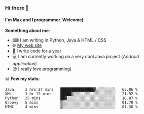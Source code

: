 ### Hi there 👋
#### I'm Max and I programmer. Welcome)

**Something about me**:
- ⌨ I am writing in Python, Java & HTML / CSS
- 🌐 [My web site](https://merive.herokuapp.com/)
- 🎈 I write code for a year
- 💻 I am currently working on a very cool Java project (*Android application*)
- 😍 I really love programming)

📊 **Few my stats:**
<!--START_SECTION:waka-->
```text
Java     3 hrs 27 mins   ███████████████▓░░░░░░░░░   63.06 % 
XML      1 hr 12 mins    █████▒░░░░░░░░░░░░░░░░░░░   21.92 % 
Python   35 mins         ██▓░░░░░░░░░░░░░░░░░░░░░░   10.87 % 
Groovy   5 mins          ▒░░░░░░░░░░░░░░░░░░░░░░░░   01.70 % 
HTML     4 mins          ▒░░░░░░░░░░░░░░░░░░░░░░░░   01.38 % 
```
<!--END_SECTION:waka-->
